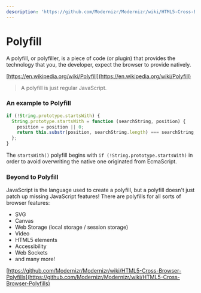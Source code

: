 ```yaml
---
description: 'https://github.com/Modernizr/Modernizr/wiki/HTML5-Cross-Browser-Polyfills'
---
```


# Polyfill

A polyfill, or polyfiller, is a piece of code \(or plugin\) that provides the technology that you, the developer, expect the browser to provide natively.

[https://en.wikipedia.org/wiki/Polyfill](https://en.wikipedia.org/wiki/Polyfill)

> A polyfill is just regular JavaScript.

### An example to Polyfill

```javascript
if (!String.prototype.startsWith) {
  String.prototype.startsWith = function (searchString, position) {
    position = position || 0;
    return this.substr(position, searchString.length) === searchString;
  };
}
```

The `startsWith()` polyfill begins with `if (!String.prototype.startsWith)` in order to avoid overwriting the native one originated from EcmaScript.

### Beyond to Polyfill

JavaScript is the language used to create a polyfill, but a polyfill doesn't just patch up missing JavaScript features! There are polyfills for all sorts of browser features:

* SVG
* Canvas
* Web Storage \(local storage / session storage\)
* Video
* HTML5 elements
* Accessibility
* Web Sockets
* and many more!

[https://github.com/Modernizr/Modernizr/wiki/HTML5-Cross-Browser-Polyfills](https://github.com/Modernizr/Modernizr/wiki/HTML5-Cross-Browser-Polyfills)

